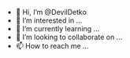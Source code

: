 - 👋 Hi, I’m @DevilDetko
- 👀 I’m interested in ...
- 🌱 I’m currently learning ...
- 💞️ I’m looking to collaborate on ...
- 📫 How to reach me ...

<!---
DevilDetko/DevilDetko is a ✨ special ✨ repository because its `README.md` (this file) appears on your GitHub profile.
You can click the Preview link to take a look at your changes.
--->
